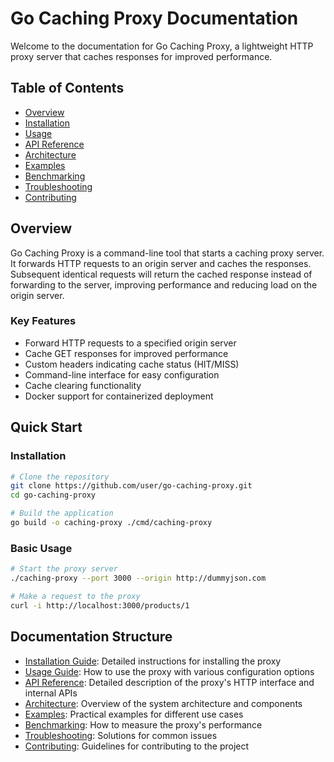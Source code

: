 # Go Caching Proxy Documentation

Welcome to the documentation for Go Caching Proxy, a lightweight HTTP proxy server that caches responses for improved performance.

## Table of Contents

- [Overview](#overview)
- [Installation](installation.md)
- [Usage](usage.md)
- [API Reference](api-reference.md)
- [Architecture](architecture.md)
- [Examples](examples/README.md)
- [Benchmarking](benchmarking.md)
- [Troubleshooting](troubleshooting.md)
- [Contributing](contributing.md)

## Overview

Go Caching Proxy is a command-line tool that starts a caching proxy server. It forwards HTTP requests to an origin server and caches the responses. Subsequent identical requests will return the cached response instead of forwarding to the server, improving performance and reducing load on the origin server.

### Key Features

- Forward HTTP requests to a specified origin server
- Cache GET responses for improved performance
- Custom headers indicating cache status (HIT/MISS)
- Command-line interface for easy configuration
- Cache clearing functionality
- Docker support for containerized deployment

## Quick Start

### Installation

```bash
# Clone the repository
git clone https://github.com/user/go-caching-proxy.git
cd go-caching-proxy

# Build the application
go build -o caching-proxy ./cmd/caching-proxy
```

### Basic Usage

```bash
# Start the proxy server
./caching-proxy --port 3000 --origin http://dummyjson.com

# Make a request to the proxy
curl -i http://localhost:3000/products/1
```

## Documentation Structure

- [Installation Guide](installation.md): Detailed instructions for installing the proxy
- [Usage Guide](usage.md): How to use the proxy with various configuration options
- [API Reference](api-reference.md): Detailed description of the proxy's HTTP interface and internal APIs
- [Architecture](architecture.md): Overview of the system architecture and components
- [Examples](examples/README.md): Practical examples for different use cases
- [Benchmarking](benchmarking.md): How to measure the proxy's performance
- [Troubleshooting](troubleshooting.md): Solutions for common issues
- [Contributing](contributing.md): Guidelines for contributing to the project
